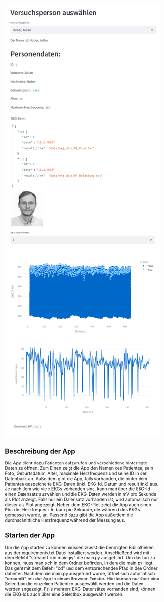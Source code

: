 ![Screenshot 2 der App](Streamlit_App_1.png)
![Screenshot 2 der App](Streamlit_App_2.png)
![Screenshot 2 der App](Streamlit_App_3.png)
![Screenshot 2 der App](Streamlit_App_4.png)
## Beschreibung der App
Die App dient dazu Patienten aufzurufen und verschiedene hinterlegte Daten zu öffnen. Zum Einen zeigt die App den Namen des Patienten, sein Foto, Geburtsdatum, Alter, maximale Herzfrequenz und seine ID in der Datenbank an. Außerdem gibt die App, falls vorhanden, die hinter dem Patienten gespeicherte EKG-Daten (inkl. EKG-Id, Datum und result link) aus. Je nach dem wie viele EKGs vorhanden sind, kann man über die EKG-Id einen Datensatz auswählen und die EKG-Daten werden in mV pro Sekunde als Plot anzeigt. Falls nur ein Datensatz vorhanden ist, wird automatisch nur dieser als Plot angezeigt. Neben dem EKG-Plot zeigt die App auch einen Plot der Herzfrequenz in bpm pro Sekunde, die während des EKGs gemessen wurde, an. Passend dazu gibt die App außerdem die durchschnittliche Herzfrequenz während der Messung aus. 

## Starten der App
Um die App starten zu können müssen zuerst die benötigten Bibliotheken aus der requirements.txt Datei installiert werden. Anschließend wird mit dem Befehl "streamlit run main.py" die main.py ausgeführt. Um das tun zu können, muss man sich in dem Ordner befinden, in dem die main.py liegt. Das geht mit dem Befehl "cd" und dem entsprechenden Pfad in den Ordner dahinter. Nachdem die main.py ausgeführt wurde, öffnet sich automatisch "streamlit" mit der App in einem Browser-Fenster. Hier können nur über eine Selectbox die einzelnen Patienten ausgewählt werden und die Daten werden angezeigt. Falls mehrere EKG-Datensätze vorhanden sind, können die EKG-Ids auch über eine Selectbox ausgewählt werden.